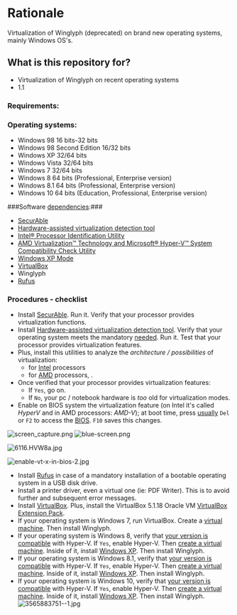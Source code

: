# Rationale #

Virtualization of Winglyph (deprecated) on brand new operating systems, mainly Windows OS's.

## What is this repository for? ##

* Virtualization of Winglyph on recent operating systems
* 1.1

### Requirements: ###

### Operating systems: ###
* Windows 98 16 bits-32 bits
* Windows 98 Second Edition 16/32 bits
* Windows XP 32/64 bits
* Windows Vista 32/64 bits
* Windows 7 32/64 bits
* Windows 8 64 bits (Professional, Enterprise version)
* Windows 8.1 64 bits (Professional, Enterprise version)
* Windows 10 64 bits (Education, Professional, Enterprise version)

###Software [dependencies](http://www.ibm.com/support/knowledgecenter/SS2GNX_5.1.1/com.ibm.tivoli.tpm.sft.doc/software/csfm_reqcap.html):###
* [SecurAble](https://www.grc.com/securable.htm)
* [Hardware-assisted virtualization detection tool](https://www.microsoft.com/en-us/download/details.aspx?id=592)
* [Intel® Processor Identification Utility](https://downloadcenter.intel.com/download/7838)
* [AMD Virtualization™ Technology and Microsoft® Hyper-V™ System Compatibility Check Utility](http://download.amd.com/techdownloads/AMD-VwithRVI_Hyper-V_CompatibilityUtility.zip)
* [Windows XP Mode](https://www.microsoft.com/es-ar/download/details.aspx?id=8002)
* [VirtualBox](https://www.virtualbox.org/wiki/Downloads)
* Winglyph
* [Rufus](https://rufus.akeo.ie/#ref2)

### Procedures - checklist ###
* Install [SecurAble](https://www.grc.com/securable.htm). Run it. Verify that your processor provides virtualization functions. 
* Install [Hardware-assisted virtualization detection tool](https://www.microsoft.com/en-us/download/details.aspx?id=592). Verify that your operating system meets the mandatory [needed](https://bitbucket.org/imhicihu/virtualization-winglyph/issues/13/software-workflow-hardware-assisted). Run it. Test that your processor provides virtualization features. 
* Plus, install this utilities to analyze the *architecture / possibilities* of virtualization: 
    - for [Intel](https://downloadcenter.intel.com/download/7838) processors 
    - for [AMD](http://download.amd.com/techdownloads/AMD-V_Hyper-V_Compatibility_Check_Utility.zip) processors, .
* Once verified that your processor provides virtualization features: 
    - If `Yes`, go on. 
    - If `No`, your pc / notebook hardware is *too* old for virtualization modes.
* Enable on BIOS system the virtualization feature (on Intel it's called *HyperV* and in AMD processors: *AMD-V*); at boot time, press [usually](https://www.lifewire.com/bios-setup-utility-access-keys-for-popular-motherboards-2624462) `Del` or `F2` to access the [BIOS](http://www.pcworld.com/article/241032/how_to_enter_your_pcs_bios.html). `F10` saves this changes.

![screen_capture.png](https://bitbucket.org/repo/ekyaeEE/images/4279029375-screen_capture.png)
![blue-screen.png](https://bitbucket.org/repo/ekyaeEE/images/3041964421-blue-screen.png)

![6116.HVW8a.jpg](https://bitbucket.org/repo/5XLMqG/images/440014298-6116.HVW8a.jpg)

![enable-vt-x-in-bios-2.jpg](https://bitbucket.org/repo/5XLMqG/images/2709404342-enable-vt-x-in-bios-2.jpg)

* Install [Rufus](https://rufus.akeo.ie/#ref2) in case of a mandatory installation of a bootable operating system in a USB disk drive.
* Install a printer driver, even a virtual one (ie: PDF Writer). This is to avoid further and subsequent error messages.
* Install [VirtualBox](https://www.virtualbox.org/wiki/Downloads). Plus, install the VirtualBox 5.1.18 Oracle VM [VirtualBox Extension Pack](https://www.virtualbox.org/wiki/Downloads).
* If your operating system is Windows 7, run VirtualBox. Create a [virtual machine](https://bitbucket.org/imhicihu/virtualization-winglyph/issues/24/workflow-software-creation-and). Then install Winglyph.
* If your operating system is Windows 8, verify that [your version is compatible](https://bitbucket.org/imhicihu/virtualization-winglyph/issues/22/software-workflow-operating-systems) with Hyper-V. If `Yes`, enable Hyper-V. Then [create a virtual machine](https://bitbucket.org/imhicihu/virtualization-winglyph/issues/23/workflow-creation-of-a-virtual-machine). Inside of it, install [Windows XP](https://bitbucket.org/imhicihu/virtualization-winglyph/issues/6/workflow-deprecated-windows-xp-testing). Then install Winglyph.
* If your operating system is Windows 8.1, verify that [your version is compatible](https://bitbucket.org/imhicihu/virtualization-winglyph/issues/22/software-workflow-operating-systems) with Hyper-V. If `Yes`, enable Hyper-V. Then [create a virtual machine](https://bitbucket.org/imhicihu/virtualization-winglyph/issues/23/workflow-creation-of-a-virtual-machine). Inside of it, install [Windows XP](https://bitbucket.org/imhicihu/virtualization-winglyph/issues/6/workflow-deprecated-windows-xp-testing). Then install Winglyph.
* If your operating system is Windows 10, verify that [your version is compatible](https://bitbucket.org/imhicihu/virtualization-winglyph/issues/22/software-workflow-operating-systems) with Hyper-V. If `Yes`, enable Hyper-V. Then [create a virtual machine](https://bitbucket.org/imhicihu/virtualization-winglyph/issues/23/workflow-creation-of-a-virtual-machine). Inside of it, install [Windows XP](https://bitbucket.org/imhicihu/virtualization-winglyph/issues/6/workflow-deprecated-windows-xp-testing). Then install Winglyph.
![3565883751--1.jpg](https://bitbucket.org/repo/5XLMqG/images/2334307157-3565883751--1.jpg)